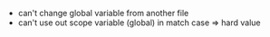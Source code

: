- can't change global variable from another file
- can't use out scope variable (global) in match case => hard value